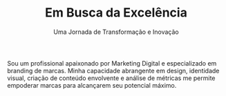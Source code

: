 ---
title: "Em Busca da Excelência"
subtitle: "Uma Jornada de Transformação e Inovação"
body: |
  Sou um profissional apaixonado por Marketing Digital e especializado em branding de marcas. Minha capacidade abrangente em design, identidade visual, criação de conteúdo envolvente e análise de métricas me permite empoderar marcas para alcançarem seu potencial máximo.
image: "/uploads/Arthur.png"
---